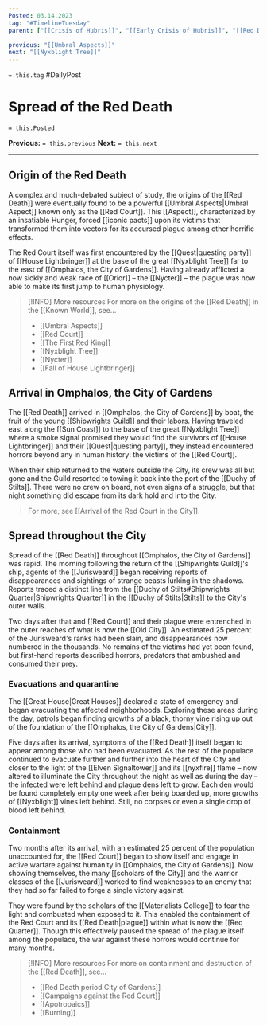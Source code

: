 ```yaml
---
Posted: 03.14.2023
tag: "#TimelineTuesday"
parent: ["[[Crisis of Hubris]]", "[[Early Crisis of Hubris]]", "[[Red Death period]]", "[[Red Death]]", "[[Red Court]]"]

previous: "[[Umbral Aspects]]"
next: "[[Nyxblight Tree]]"
---
```

`= this.tag` #DailyPost 
# Spread of the Red Death
`= this.Posted`

**Previous:** `= this.previous`
**Next:** `= this.next`

---

## Origin of the Red Death

A complex and much-debated subject of study, the origins of the [[Red Death]] were eventually found to be a powerful [[Umbral Aspects|Umbral Aspect]] known only as the [[Red Court]]. This [[Aspect]], characterized by an insatiable Hunger, forced [[iconic pacts]] upon its victims that transformed them into vectors for its accursed plague among other horrific effects.

The Red Court itself was first encountered by the [[Quest|questing party]] of [[House Lightbringer]] at the base of the great [[Nyxblight Tree]] far to the east of [[Omphalos, the City of Gardens]]. Having already afflicted a now sickly and weak race of [[Orior]] – the [[Nycter]] – the plague was now able to make its first jump to human physiology.

> [!INFO] More resources
> For more on the origins of the [[Red Death]] in the [[Known World]], see...
> - [[Umbral Aspects]]
> - [[Red Court]]
> - [[The First Red King]]
> - [[Nyxblight Tree]]
> - [[Nycter]]
> - [[Fall of House Lightbringer]]

## Arrival in Omphalos, the City of Gardens

The [[Red Death]] arrived in [[Omphalos, the City of Gardens]] by boat, the fruit of the young [[Shipwrights Guild]] and their labors. Having traveled east along the [[Sun Coast]] to the base of the great [[Nyxblight Tree]] where a smoke signal promised they would find the survivors of [[House Lightbringer]] and their [[Quest|questing party]], they instead encountered horrors beyond any in human history: the victims of the [[Red Court]].

When their ship returned to the waters outside the City, its crew was all but gone and the Guild resorted to towing it back into the port of the [[Duchy of Stilts]]. There were no crew on board, not even signs of a struggle, but that night something did escape from its dark hold and into the City.

> For more, see [[Arrival of the Red Court in the City]].

## Spread throughout the City

Spread of the [[Red Death]] throughout [[Omphalos, the City of Gardens]] was rapid. The morning following the return of the [[Shipwrights Guild]]'s ship, agents of the [[Jurisweard]] began receiving reports of disappearances and sightings of strange beasts lurking in the shadows. Reports traced a distinct line from the [[Duchy of Stilts#Shipwrights Quarter|Shipwrights Quarter]] in the [[Duchy of Stilts|Stilts]] to the City's outer walls.

Two days after that and [[Red Court]] and their plague were entrenched in the outer reaches of what is now the [[Old City]]. An estimated 25 percent of the Jurisweard's ranks had been slain, and disappearances now numbered in the thousands. No remains of the victims had yet been found, but first-hand reports described horrors, predators that ambushed and consumed their prey.

### Evacuations and quarantine

The [[Great House|Great Houses]] declared a state of emergency and began evacuating the affected neighborhoods. Exploring these areas during the day, patrols began finding growths of a black, thorny vine rising up out of the foundation of the [[Omphalos, the City of Gardens|City]].

Five days after its arrival, symptoms of the [[Red Death]] itself began to appear among those who had been evacuated. As the rest of the populace continued to evacuate further and further into the heart of the City and closer to the light of the [[Elven Signaltower]] and its [[nyxfire]] flame – now altered to illuminate the City throughout the night as well as during the day – the infected were left behind and plague dens left to grow. Each den would be found completely empty one week after being boarded up, more growths of [[Nyxblight]] vines left behind. Still, no corpses or even a single drop of blood left behind.

### Containment

Two months after its arrival, with an estimated 25 percent of the population unaccounted for, the [[Red Court]] began to show itself and engage in active warfare against humanity in [[Omphalos, the City of Gardens]]. Now showing themselves, the many [[scholars of the City]] and the warrior classes of the [[Jurisweard]] worked to find weaknesses to an enemy that they had so far failed to forge a single victory against.

They were found by the scholars of the [[Materialists College]] to fear the light and combusted when exposed to it. This enabled the containment of the Red Court and its [[Red Death|plague]] within what is now the [[Red Quarter]]. Though this effectively paused the spread of the plague itself among the populace, the war against these horrors would continue for many months.

> [!INFO] More resources
> For more on containment and destruction of the [[Red Death]], see...
> - [[Red Death period City of Gardens]]
> - [[Campaigns against the Red Court]]
> - [[Apotropaics]]
> - [[Burning]]
